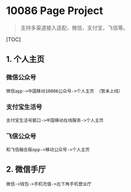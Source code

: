 # 10086 Page Project
> 支持多渠道接入适配，微信，支付宝，飞信等。

[TOC]

## 1. 个人主页
### 微信公众号
	微信app->中国移动10086公众号->个人主页 （暂未上线）
### 支付宝生活号
	支付宝生活号窗口->中国移动在线服务->个人主页
### 飞信公众号
	和飞信融合版app->移动公众号->个人主页
## 2. 微信手厅
	微信->钱包->手机充值->左下角手机营业厅
